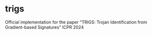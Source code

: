 # trigs
Official implementation for the paper "TRIGS: Trojan Identification from Gradient-based Signatures" ICPR 2024
